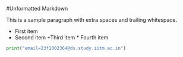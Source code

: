 #Unformatted Markdown

This  is a sample paragraph with extra  spaces and trailing whitespace.
-   First item
-    Second item
+Third item
    *    Fourth item

```py
print("email=23f1002364@ds.study.iitm.ac.in")

```
